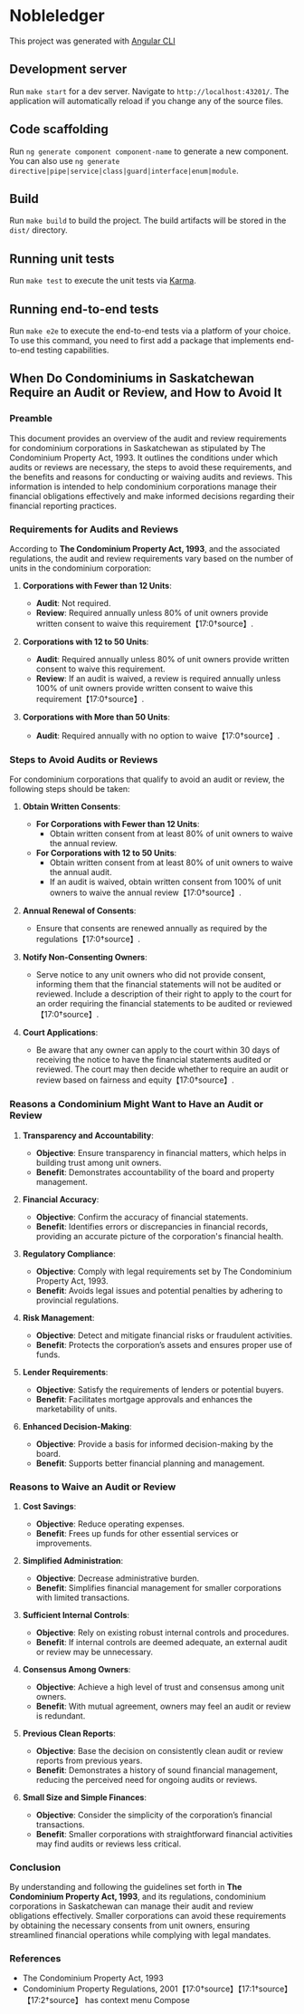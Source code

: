# Nobleledger 

This project was generated with [Angular CLI](https://github.com/angular/angular-cli)

## Development server

Run `make start` for a dev server. Navigate to `http://localhost:43201/`. The application will automatically reload if you change any of the source files.

## Code scaffolding

Run `ng generate component component-name` to generate a new component. You can also use `ng generate directive|pipe|service|class|guard|interface|enum|module`.

## Build

Run `make build` to build the project. The build artifacts will be stored in the `dist/` directory.

## Running unit tests

Run `make test` to execute the unit tests via [Karma](https://karma-runner.github.io).

## Running end-to-end tests

Run `make e2e` to execute the end-to-end tests via a platform of your choice.  To use this command, you need to first add a package that implements end-to-end testing capabilities.

## When Do Condominiums in Saskatchewan Require an Audit or Review, and How to Avoid It
 
### Preamble
This document provides an overview of the audit and review requirements for condominium corporations in Saskatchewan as stipulated by The Condominium Property Act, 1993. It outlines the conditions under which audits or reviews are necessary, the steps to avoid these requirements, and the benefits and reasons for conducting or waiving audits and reviews. This information is intended to help condominium corporations manage their financial obligations effectively and make informed decisions regarding their financial reporting practices.
 
### Requirements for Audits and Reviews
According to **The Condominium Property Act, 1993**, and the associated regulations, the audit and review requirements vary based on the number of units in the condominium corporation:
 
1. **Corporations with Fewer than 12 Units**:
    - **Audit**: Not required.
    - **Review**: Required annually unless 80% of unit owners provide written consent to waive this requirement【17:0†source】.
 
2. **Corporations with 12 to 50 Units**:
    - **Audit**: Required annually unless 80% of unit owners provide written consent to waive this requirement.
    - **Review**: If an audit is waived, a review is required annually unless 100% of unit owners provide written consent to waive this requirement【17:0†source】.
 
3. **Corporations with More than 50 Units**:
    - **Audit**: Required annually with no option to waive【17:0†source】.
 
### Steps to Avoid Audits or Reviews
For condominium corporations that qualify to avoid an audit or review, the following steps should be taken:
 
1. **Obtain Written Consents**:
    - **For Corporations with Fewer than 12 Units**:
        - Obtain written consent from at least 80% of unit owners to waive the annual review.
    - **For Corporations with 12 to 50 Units**:
        - Obtain written consent from at least 80% of unit owners to waive the annual audit.
        - If an audit is waived, obtain written consent from 100% of unit owners to waive the annual review【17:0†source】.
 
2. **Annual Renewal of Consents**:
    - Ensure that consents are renewed annually as required by the regulations【17:0†source】.
 
3. **Notify Non-Consenting Owners**:
    - Serve notice to any unit owners who did not provide consent, informing them that the financial statements will not be audited or reviewed. Include a description of their right to apply to the court for an order requiring the financial statements to be audited or reviewed【17:0†source】.
 
4. **Court Applications**:
    - Be aware that any owner can apply to the court within 30 days of receiving the notice to have the financial statements audited or reviewed. The court may then decide whether to require an audit or review based on fairness and equity【17:0†source】.
 
### Reasons a Condominium Might Want to Have an Audit or Review
1. **Transparency and Accountability**:
    - **Objective**: Ensure transparency in financial matters, which helps in building trust among unit owners.
    - **Benefit**: Demonstrates accountability of the board and property management.
 
2. **Financial Accuracy**:
    - **Objective**: Confirm the accuracy of financial statements.
    - **Benefit**: Identifies errors or discrepancies in financial records, providing an accurate picture of the corporation's financial health.
 
3. **Regulatory Compliance**:
    - **Objective**: Comply with legal requirements set by The Condominium Property Act, 1993.
    - **Benefit**: Avoids legal issues and potential penalties by adhering to provincial regulations.
 
4. **Risk Management**:
    - **Objective**: Detect and mitigate financial risks or fraudulent activities.
    - **Benefit**: Protects the corporation’s assets and ensures proper use of funds.
 
5. **Lender Requirements**:
    - **Objective**: Satisfy the requirements of lenders or potential buyers.
    - **Benefit**: Facilitates mortgage approvals and enhances the marketability of units.
 
6. **Enhanced Decision-Making**:
    - **Objective**: Provide a basis for informed decision-making by the board.
    - **Benefit**: Supports better financial planning and management.
 
### Reasons to Waive an Audit or Review
1. **Cost Savings**:
    - **Objective**: Reduce operating expenses.
    - **Benefit**: Frees up funds for other essential services or improvements.
 
2. **Simplified Administration**:
    - **Objective**: Decrease administrative burden.
    - **Benefit**: Simplifies financial management for smaller corporations with limited transactions.
 
3. **Sufficient Internal Controls**:
    - **Objective**: Rely on existing robust internal controls and procedures.
    - **Benefit**: If internal controls are deemed adequate, an external audit or review may be unnecessary.
 
4. **Consensus Among Owners**:
    - **Objective**: Achieve a high level of trust and consensus among unit owners.
    - **Benefit**: With mutual agreement, owners may feel an audit or review is redundant.
 
5. **Previous Clean Reports**:
    - **Objective**: Base the decision on consistently clean audit or review reports from previous years.
    - **Benefit**: Demonstrates a history of sound financial management, reducing the perceived need for ongoing audits or reviews.
 
6. **Small Size and Simple Finances**:
    - **Objective**: Consider the simplicity of the corporation’s financial transactions.
    - **Benefit**: Smaller corporations with straightforward financial activities may find audits or reviews less critical.
 
### Conclusion
By understanding and following the guidelines set forth in **The Condominium Property Act, 1993**, and its regulations, condominium corporations in Saskatchewan can manage their audit and review obligations effectively. Smaller corporations can avoid these requirements by obtaining the necessary consents from unit owners, ensuring streamlined financial operations while complying with legal mandates.
 
### References
- The Condominium Property Act, 1993
- Condominium Property Regulations, 2001【17:0†source】【17:1†source】【17:2†source】
has context menu
Compose
